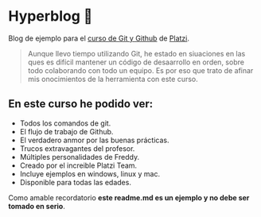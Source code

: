 # Hyperblog 💚

Blog de ejemplo para el [curso de Git y Github](https://platzi.com/cursos/git-github/ "curso de Git y Github") de [Platzi](https://platzi.com/ "Platzi").
> Aunque llevo tiempo utilizando Git, he estado en siuaciones en las ques es difícil mantener un código de desaarrollo en orden, sobre todo colaborando con todo un equipo. Es por eso que trato de afinar mis onocimientos de la herramienta con este curso.

## En este curso he podido ver:
- Todos los comandos de git.
- El flujo de trabajo de Github.
- El verdadero anmor por las buenas prácticas.
- Trucos extravagantes del profesor.
- Múltiples personalidades de Freddy.
- Creado por el increible Platzi Team.
- Incluye ejemplos en windows, linux y mac.
- Disponible para todas las edades.

Como amable recordatorio **este readme.md es un ejemplo y no debe ser tomado en serio**.
